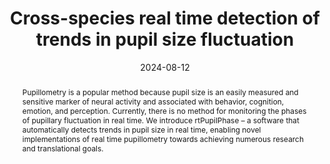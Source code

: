 ---
title: "Cross-species real time detection of trends in pupil size fluctuation"

date: 2024-08-12
authors:
   - Sharif I. Kronemer
   - Victoria E. Gobo
   - Joshua B. Teves
   - Diana C. Burk
   - Somayeh Shahsavarani
   - Catherine R. Walsh
   - Javier Gonzalez-Castillo
   - Peter A. Bandettini
author_ids:
   - sharif_kronemer
   - tori_gobo
   - josh_teves
   - catherine_walsh
   - bahar_shahsavarani
   - javier_gonzalezcastillo
   - peter_bandettini
journal: 'biorxiv'
volume: 
issue: 
abstract: 'Pupillometry is a popular method because pupil size is an easily measured and sensitive marker of neural activity and associated with behavior, cognition, emotion, and perception. Currently, there is no method for monitoring the phases of pupillary fluctuation in real time. We introduce rtPupilPhase – a software that automatically detects trends in pupil size in real time, enabling novel implementations of real time pupillometry towards achieving numerous research and translational goals.'
project_id: consciousness
url: https://www.biorxiv.org/content/10.1101/2024.02.12.579393v1
doi: https://doi.org/10.1101/2024.02.12.579393
data_loc: 'https://github.com/nimh-sfim/rtPupilPhase'
code_loc: 'https://github.com/nimh-sfim/rtPupilPhase'
file: '/assets/publications/'
file_name: ''
type: journal_article
layout: publication 
---
